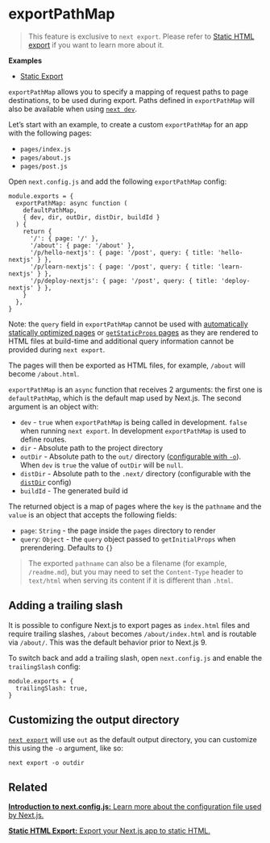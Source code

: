 exportPathMap
=============

> This feature is exclusive to `next export`. Please refer to [Static HTML export](/docs/advanced-features/static-html-export.md) if you want to learn more about it.

**Examples**

-   [Static Export](https://github.com/vercel/next.js/tree/canary/examples/with-static-export)

`exportPathMap` allows you to specify a mapping of request paths to page destinations, to be used during export. Paths defined in `exportPathMap` will also be available when using [`next dev`](/docs/api-reference/cli.md#development).

Let’s start with an example, to create a custom `exportPathMap` for an app with the following pages:

-   `pages/index.js`
-   `pages/about.js`
-   `pages/post.js`

Open `next.config.js` and add the following `exportPathMap` config:

    module.exports = {
      exportPathMap: async function (
        defaultPathMap,
        { dev, dir, outDir, distDir, buildId }
      ) {
        return {
          '/': { page: '/' },
          '/about': { page: '/about' },
          '/p/hello-nextjs': { page: '/post', query: { title: 'hello-nextjs' } },
          '/p/learn-nextjs': { page: '/post', query: { title: 'learn-nextjs' } },
          '/p/deploy-nextjs': { page: '/post', query: { title: 'deploy-nextjs' } },
        }
      },
    }

Note: the `query` field in `exportPathMap` cannot be used with [automatically statically optimized pages](/docs/advanced-features/automatic-static-optimization) or [`getStaticProps` pages](https://nextjs.org/docs/basic-features/data-fetching#getstaticprops-static-generation) as they are rendered to HTML files at build-time and additional query information cannot be provided during `next export`.

The pages will then be exported as HTML files, for example, `/about` will become `/about.html`.

`exportPathMap` is an `async` function that receives 2 arguments: the first one is `defaultPathMap`, which is the default map used by Next.js. The second argument is an object with:

-   `dev` - `true` when `exportPathMap` is being called in development. `false` when running `next export`. In development `exportPathMap` is used to define routes.
-   `dir` - Absolute path to the project directory
-   `outDir` - Absolute path to the `out/` directory ([configurable with `-o`](#customizing-the-output-directory)). When `dev` is `true` the value of `outDir` will be `null`.
-   `distDir` - Absolute path to the `.next/` directory (configurable with the [`distDir`](/docs/api-reference/next.config.js/setting-a-custom-build-directory.md) config)
-   `buildId` - The generated build id

The returned object is a map of pages where the `key` is the `pathname` and the `value` is an object that accepts the following fields:

-   `page`: `String` - the page inside the `pages` directory to render
-   `query`: `Object` - the `query` object passed to `getInitialProps` when prerendering. Defaults to `{}`

> The exported `pathname` can also be a filename (for example, `/readme.md`), but you may need to set the `Content-Type` header to `text/html` when serving its content if it is different than `.html`.

Adding a trailing slash
-----------------------

It is possible to configure Next.js to export pages as `index.html` files and require trailing slashes, `/about` becomes `/about/index.html` and is routable via `/about/`. This was the default behavior prior to Next.js 9.

To switch back and add a trailing slash, open `next.config.js` and enable the `trailingSlash` config:

    module.exports = {
      trailingSlash: true,
    }

Customizing the output directory
--------------------------------

[`next export`](/docs/advanced-features/static-html-export.md#how-to-use-it) will use `out` as the default output directory, you can customize this using the `-o` argument, like so:

    next export -o outdir

Related
-------

[**Introduction to next.config.js:** <span class="small">Learn more about the configuration file used by Next.js.</span>](/docs/api-reference/next.config.js/introduction.md)

[**Static HTML Export:** <span class="small">Export your Next.js app to static HTML.</span>](/docs/advanced-features/static-html-export.md)
